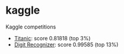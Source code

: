 # kaggle
Kaggle competitions

- [Titanic](https://www.kaggle.com/c/titanic): score 0.81818 (top 3%)
- [Digit Recognizer](https://www.kaggle.com/c/digit-recognizer): score 0.99585 (top 13%)
